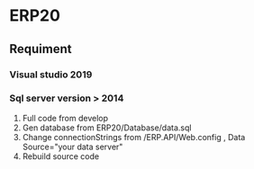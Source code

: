 # ERP20

## Requiment
  ### Visual studio 2019
  ### Sql server version > 2014
1. Full code from develop
2. Gen database from ERP20/Database/data.sql
3. Change connectionStrings from /ERP.API/Web.config , Data Source="your data server"
4. Rebuild source code
